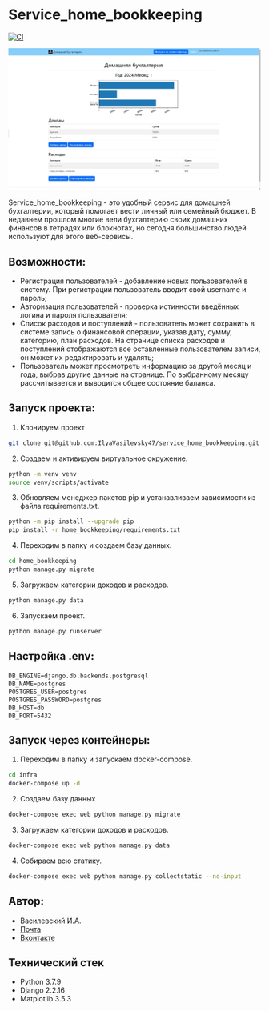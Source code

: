 # Service_home_bookkeeping

[![CI](https://github.com/IlyaVasilevsky47/service_home_bookkeeping/actions/workflows/main.yml/badge.svg?branch=main)](https://github.com/IlyaVasilevsky47/service_home_bookkeeping/actions/workflows/main.yml)

![Screenshot](https://github.com/IlyaVasilevsky47/service_home_bookkeeping/blob/main/readme_img/website.jpg?raw=true)

Service_home_bookkeeping - это удобный сервис для домашней бухгалтерии, который помогает вести личный или семейный бюджет. В недавнем прошлом многие вели бухгалтерию своих домашних финансов в тетрадях или блокнотах, но сегодня большинство людей используют для этого веб-сервисы.

## Возможности:
- Регистрация пользователей - добавление новых пользователей в систему. При регистрации пользователь вводит свой username и пароль;
- Авторизация пользователей - проверка истинности введённых логина и пароля пользователя;
- Список расходов и поступлений - пользователь может сохранить в системе запись о финансовой операции, указав дату, сумму, категорию, план расходов. На странице списка расходов и поступлений отображаются все оставленные пользователем записи, он может их редактировать и удалять;
- Пользователь может просмотреть информацию за другой месяц и года, выбрав другие данные на странице. По выбранному месяцу рассчитывается и выводится общее состояние баланса.

## Запуск проекта:
1. Клонируем проект
```bash
git clone git@github.com:IlyaVasilevsky47/service_home_bookkeeping.git
```

2. Создаем и активируем виртуальное окружение. 
```bash
python -m venv venv
source venv/scripts/activate
```

3. Обновляем менеджер пакетов pip и устанавливаем зависимости из файла requirements.txt.
```bash
python -m pip install --upgrade pip
pip install -r home_bookkeeping/requirements.txt
```

4. Переходим в папку и создаем базу данных. 
```bash
cd home_bookkeeping
python manage.py migrate 
```

5. Загружаем категории доходов и расходов.
```bash
python manage.py data
```

6. Запускаем проект.
```bash
python manage.py runserver 
```

## Настройка .env:
```
DB_ENGINE=django.db.backends.postgresql
DB_NAME=postgres
POSTGRES_USER=postgres
POSTGRES_PASSWORD=postgres
DB_HOST=db
DB_PORT=5432
```

## Запуск через контейнеры:
1. Переходим в папку и запускаем docker-compose.
```bash
cd infra
docker-compose up -d
```
2. Создаем базу данных
```bash
docker-compose exec web python manage.py migrate
```
3. Загружаем категории доходов и расходов.
```bash
docker-compose exec web python manage.py data
```
4. Собираем всю статику.
```bash
docker-compose exec web python manage.py collectstatic --no-input
```

## Автор:
- Василевский И.А.
- [Почта](vasilevskijila047@gmail.com)
- [Вконтакте](https://vk.com/ilya.vasilevskiy47)

## Технический стек
- Python 3.7.9
- Django 2.2.16
- Matplotlib 3.5.3
